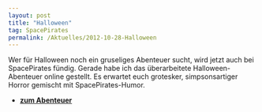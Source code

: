 ```yaml
---
layout: post
title: "Halloween"
tag: SpacePirates
permalink: /Aktuelles/2012-10-28-Halloween
---
```


Wer für Halloween noch ein gruseliges Abenteuer sucht, wird jetzt auch bei SpacePirates fündig. Gerade habe ich das überarbeitete Halloween-Abenteuer online gestellt. Es erwartet euch grotesker, simpsonsartiger Horror gemischt mit SpacePirates-Humor.

- **[zum Abenteuer](https://spacepirates.jcgames.de/Abenteuer/Halloween/)**



